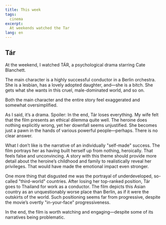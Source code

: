 ```yaml
---
title: This week
tags:
  cinema
excerpt:
  At weekends watched the Tar
lang: en
---
```

## Tár
At the weekend, I watched TÁR, a psychological drama starring Cate Blanchett.

The main character is a highly successful conductor in a Berlin orchestra. She is a lesbian, has a lovely adopted daughter, and—she is a bitch. She gets what she wants in this cruel, male-dominated world, and so on.

Both the main character and the entire story feel exaggerated and somewhat oversimplified.

As I said, it’s a drama. Spoiler: In the end, Tár loses everything. My wife felt that the film presents an ethical dilemma quite well. The heroine does nothing explicitly wrong, yet her downfall seems unjustified. She becomes just a pawn in the hands of various powerful people—perhaps. There is no clear answer.

What I don’t like is the narrative of an individually "self-made" success. The film portrays her as having built herself up from nothing, heroically. That feels false and unconvincing. A story with this theme should provide more detail about the heroine’s childhood and family to realistically reveal her privileges. That would have made the emotional impact even stronger.

One more thing that disgusted me was the portrayal of underdeveloped, so-called "third-world" countries. After losing her top-ranked position, Tár goes to Thailand for work as a conductor. The film depicts this Asian country as an unquestionably worse place than Berlin, as if it were the outskirts of the world. Such positioning seems far from progressive, despite the movie’s overtly "in-your-face" progressiveness.

In the end, the film is worth watching and engaging—despite some of its narratives being problematic.




